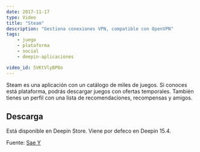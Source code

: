 ```yaml
---
date: 2017-11-17
type: Video
title: "Steam"
description: "Gestiona conexiones VPN, compatible con OpenVPN"
tags:
    - juego
    - plataforma
    - social
    - deepin-aplicaciones

video_id: 5VKtVlyBP8o
---
```


Steam es una aplicación con un catálogo de miles de juegos. Si conoces está plataforma, podrás descargar juegos con ofertas temporales. También tienes un perfil con una lista de recomendaciones, recompensas y amigos.

## Descarga

Está disponible en Deepin Store. Viene por defeco en Deepin 15.4.

Fuente: [Sae Y](https://www.youtube.com/channel/UCuaCjuX0tygRy8e2Z039NjQ)
